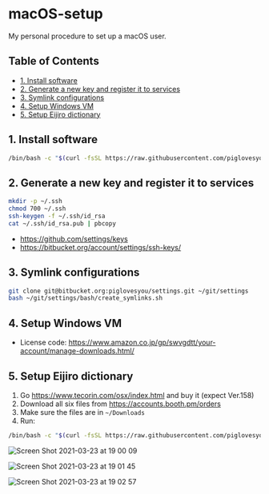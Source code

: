 # macOS-setup

My personal procedure to set up a macOS user.

## Table of Contents

- [1. Install software](#1-install-software)
- [2. Generate a new key and register it to services](#2-generate-a-new-key-and-register-it-to-services)
- [3. Symlink configurations](#3-symlink-configurations)
- [4. Setup Windows VM](#4-setup-windows-vm)
- [5. Setup Eijiro dictionary](#5-setup-eijiro-dictionary)

## 1. Install software

```bash
/bin/bash -c "$(curl -fsSL https://raw.githubusercontent.com/piglovesyou/macOS-setup/main/install-software.sh)"
```

## 2. Generate a new key and register it to services

```bash
mkdir -p ~/.ssh
chmod 700 ~/.ssh
ssh-keygen -f ~/.ssh/id_rsa
cat ~/.ssh/id_rsa.pub | pbcopy
```

- https://github.com/settings/keys
- https://bitbucket.org/account/settings/ssh-keys/

## 3. Symlink configurations

```bash
git clone git@bitbucket.org:piglovesyou/settings.git ~/git/settings
bash ~/git/settings/bash/create_symlinks.sh
```

## 4. Setup Windows VM

- License code: https://www.amazon.co.jp/gp/swvgdtt/your-account/manage-downloads.html/

## 5. Setup Eijiro dictionary

1.  Go https://www.tecorin.com/osx/index.html and buy it (expect Ver.158)
2.  Download all six files from https://accounts.booth.pm/orders
3.  Make sure the files are in `~/Downloads`
4.  Run:

```bash
/bin/bash -c "$(curl -fsSL https://raw.githubusercontent.com/piglovesyou/macOS-setup/main/install-eijiro-dict.sh)"
```

![Screen Shot 2021-03-23 at 19 00 09](https://user-images.githubusercontent.com/217530/112128684-01a3b680-8c0a-11eb-9207-66a9b12d5e41.png)

![Screen Shot 2021-03-23 at 19 01 45](https://user-images.githubusercontent.com/217530/112128934-3fa0da80-8c0a-11eb-9428-207e3ddac76d.png)

![Screen Shot 2021-03-23 at 19 02 57](https://user-images.githubusercontent.com/217530/112129119-6828d480-8c0a-11eb-9861-f71b1cc343cf.png)
